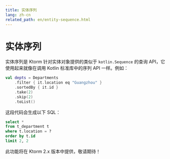 ```yaml
---
title: 实体序列
lang: zh-cn
related_path: en/entity-sequence.html
---
```


# 实体序列

实体序列是 Ktorm 针对实体对象提供的类似于 `kotlin.Sequence` 的查询 API，它使用起来就像在调用 Kotlin 标准库中的序列 API 一样。例如：

```kotlin
val depts = Departments
    .filter { it.location eq "Guangzhou" }
    .sortedBy { it.id }
    .take(2)
    .skip(2)
    .toList()
```

这段代码会生成以下 SQL：

```sql
select * 
from t_department t
where t.location = ?
order by t.id
limit 2, 2
```

此功能将在 Ktorm 2.x 版本中提供，敬请期待！

